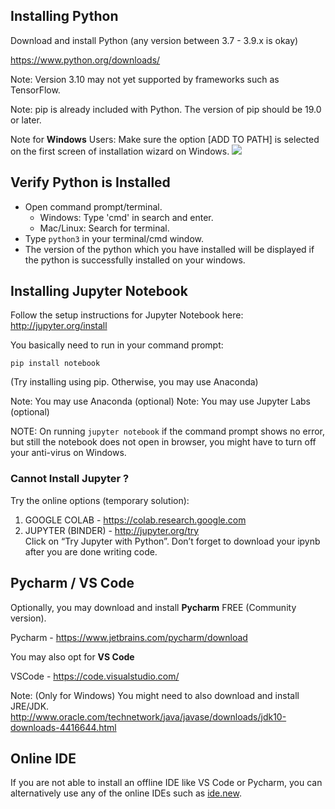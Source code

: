## Installing Python

Download and install Python (any version between 3.7 - 3.9.x is okay)

https://www.python.org/downloads/

Note: Version 3.10 may not yet supported by frameworks such as TensorFlow.

Note: pip is already included with Python. The version of pip should be 19.0 or later.

Note for **Windows** Users: Make sure the option [ADD TO PATH] is selected on the first screen of installation wizard on Windows.
![](https://www.tutorialspoint.com/assets/questions/media/49353/install_Python2.jpg)

## Verify Python is Installed

- Open command prompt/terminal.
  - Windows: Type 'cmd' in search and enter.
  - Mac/Linux: Search for terminal.
- Type `python3` in your terminal/cmd window.
- The version of the python which you have installed will be displayed if the python is successfully installed on your windows.

## Installing Jupyter Notebook

Follow the setup instructions for Jupyter Notebook here:
http://jupyter.org/install

You basically need to run in your command prompt:

```
pip install notebook
```

(Try installing using pip. Otherwise, you may use Anaconda)

Note: You may use Anaconda (optional)
Note: You may use Jupyter Labs (optional)

NOTE: On running `jupyter notebook` if the command prompt shows no error, but still the notebook does not open in browser, you might have to turn off your anti-virus on Windows.

### Cannot Install Jupyter ?

Try the online options (temporary solution):

1. GOOGLE COLAB - https://colab.research.google.com
2. JUPYTER (BINDER) - http://jupyter.org/try <br>
   Click on “Try Jupyter with Python”. Don’t forget to download your ipynb after you are done writing code.

## Pycharm / VS Code

Optionally, you may download and install **Pycharm** FREE (Community version).

Pycharm - https://www.jetbrains.com/pycharm/download

You may also opt for **VS Code**

VSCode - https://code.visualstudio.com/

Note: (Only for Windows) You might need to also download and install JRE/JDK.
http://www.oracle.com/technetwork/java/javase/downloads/jdk10-downloads-4416644.html

## Online IDE

If you are not able to install an offline  IDE like VS Code or Pycharm, you can alternatively use any of the online IDEs such as [ide.new](https://www.interviewbit.com/online-python-compiler/).
